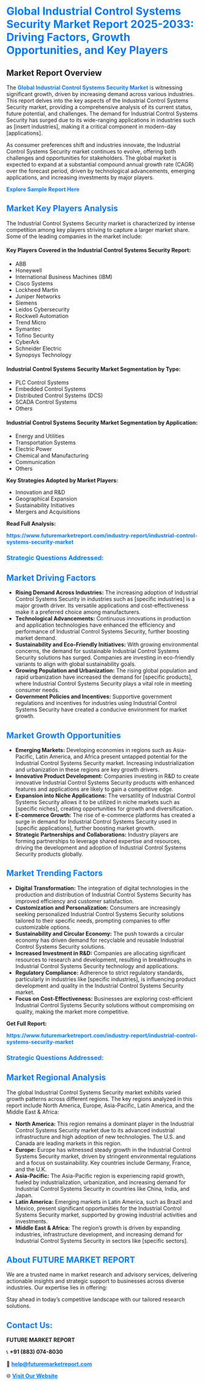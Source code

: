 <h1 style="color: #007BFF;">Global Industrial Control Systems Security Market Report 2025-2033: Driving Factors, Growth Opportunities, and Key Players</h1>

<section id="overview">
<h2>Market Report Overview</h2>
<p>The <a href="https://www.futuremarketreport.com/industry-report/industrial-control-systems-security-market" style="color: #007BFF; text-decoration: none;"><strong>Global Industrial Control Systems Security Market</strong></a> is witnessing significant growth, driven by increasing demand across various industries. This report delves into the key aspects of the Industrial Control Systems Security market, providing a comprehensive analysis of its current status, future potential, and challenges. The demand for Industrial Control Systems Security has surged due to its wide-ranging applications in industries such as [insert industries], making it a critical component in modern-day [applications].</p>
<p>As consumer preferences shift and industries innovate, the Industrial Control Systems Security market continues to evolve, offering both challenges and opportunities for stakeholders. The global market is expected to expand at a substantial compound annual growth rate (CAGR) over the forecast period, driven by technological advancements, emerging applications, and increasing investments by major players.</p>
</section>

<section id="overview">
<p><a href="https://www.futuremarketreport.com/request-sample/reportId=107115" style="color: #007BFF; text-decoration: none;"><strong>Explore Sample Report Here</strong></a></p>
</section>

<section id="key-players">
<h2 style="color: #007BFF;">Market Key Players Analysis</h2>
<p>The Industrial Control Systems Security market is characterized by intense competition among key players striving to capture a larger market share. Some of the leading companies in the market include:</p>
<h4>Key Players Covered in the Industrial Control Systems Security Report:</h4>
<ul><li>ABB</li><li>Honeywell</li><li>International Business Machines (IBM)</li><li>Cisco Systems</li><li>Lockheed Martin</li><li>Juniper Networks</li><li>Siemens</li><li>Leidos Cybersecurity</li><li>Rockwell Automation</li><li>Trend Micro</li><li>Symantec</li><li>Tofino Security</li><li>CyberArk</li><li>Schneider Electric</li><li>Synopsys Technology</li></ul>
<h4>Industrial Control Systems Security Market Segmentation by Type:</h4>
<ul><li>PLC Control Systems</li><li>Embedded Control Systems</li><li>Distributed Control Systems (DCS)</li><li>SCADA Control Systems</li><li>Others</li></ul>

<h4>Industrial Control Systems Security Market Segmentation by Application:</h4>
<ul><li>Energy and Utilities</li><li>Transportation Systems</li><li>Electric Power</li><li>Chemical and Manufacturing</li><li>Communication</li><li>Others</li></ul>
<p><strong>Key Strategies Adopted by Market Players:</strong></p>
<ul>
<li>Innovation and R&D</li>
<li>Geographical Expansion</li>
<li>Sustainability Initiatives</li>
<li>Mergers and Acquisitions</li>
</ul>
</section>

<section>
<p><strong>Read Full Analysis: </strong></p><a href="https://www.futuremarketreport.com/industry-report/industrial-control-systems-security-market" style="color: #007BFF; text-decoration: none;"><strong>https://www.futuremarketreport.com/industry-report/industrial-control-systems-security-market</strong></a>
<h3 style="color: #007BFF;">Strategic Questions Addressed:</h3>
</section>

<section id="driving-factors">
<h2 style="color: #007BFF;">Market Driving Factors</h2>
<ul>
<li><strong>Rising Demand Across Industries:</strong> The increasing adoption of Industrial Control Systems Security in industries such as [specific industries] is a major growth driver. Its versatile applications and cost-effectiveness make it a preferred choice among manufacturers.</li>
<li><strong>Technological Advancements:</strong> Continuous innovations in production and application technologies have enhanced the efficiency and performance of Industrial Control Systems Security, further boosting market demand.</li>
<li><strong>Sustainability and Eco-Friendly Initiatives:</strong> With growing environmental concerns, the demand for sustainable Industrial Control Systems Security solutions has surged. Companies are investing in eco-friendly variants to align with global sustainability goals.</li>
<li><strong>Growing Population and Urbanization:</strong> The rising global population and rapid urbanization have increased the demand for [specific products], where Industrial Control Systems Security plays a vital role in meeting consumer needs.</li>
<li><strong>Government Policies and Incentives:</strong> Supportive government regulations and incentives for industries using Industrial Control Systems Security have created a conducive environment for market growth.</li>
</ul>
</section>

<section id="growth-opportunities">
<h2 style="color: #007BFF;">Market Growth Opportunities</h2>
<ul>
<li><strong>Emerging Markets:</strong> Developing economies in regions such as Asia-Pacific, Latin America, and Africa present untapped potential for the Industrial Control Systems Security market. Increasing industrialization and urbanization in these regions are key growth drivers.</li>
<li><strong>Innovative Product Development:</strong> Companies investing in R&D to create innovative Industrial Control Systems Security products with enhanced features and applications are likely to gain a competitive edge.</li>
<li><strong>Expansion into Niche Applications:</strong> The versatility of Industrial Control Systems Security allows it to be utilized in niche markets such as [specific niches], creating opportunities for growth and diversification.</li>
<li><strong>E-commerce Growth:</strong> The rise of e-commerce platforms has created a surge in demand for Industrial Control Systems Security used in [specific applications], further boosting market growth.</li>
<li><strong>Strategic Partnerships and Collaborations:</strong> Industry players are forming partnerships to leverage shared expertise and resources, driving the development and adoption of Industrial Control Systems Security products globally.</li>
</ul>
</section>

<section id="trending-factors">
<h2 style="color: #007BFF;">Market Trending Factors</h2>
<ul>
<li><strong>Digital Transformation:</strong> The integration of digital technologies in the production and distribution of Industrial Control Systems Security has improved efficiency and customer satisfaction.</li>
<li><strong>Customization and Personalization:</strong> Consumers are increasingly seeking personalized Industrial Control Systems Security solutions tailored to their specific needs, prompting companies to offer customizable options.</li>
<li><strong>Sustainability and Circular Economy:</strong> The push towards a circular economy has driven demand for recyclable and reusable Industrial Control Systems Security solutions.</li>
<li><strong>Increased Investment in R&D:</strong> Companies are allocating significant resources to research and development, resulting in breakthroughs in Industrial Control Systems Security technology and applications.</li>
<li><strong>Regulatory Compliance:</strong> Adherence to strict regulatory standards, particularly in industries like [specific industries], is influencing product development and quality in the Industrial Control Systems Security market.</li>
<li><strong>Focus on Cost-Effectiveness:</strong> Businesses are exploring cost-efficient Industrial Control Systems Security solutions without compromising on quality, making the market more competitive.</li>
</ul>
</section>

<section>
<p><strong>Get Full Report: </strong></p><a href="https://www.futuremarketreport.com/industry-report/industrial-control-systems-security-market" style="color: #007BFF; text-decoration: none;"><strong>https://www.futuremarketreport.com/industry-report/industrial-control-systems-security-market</strong></a>
<h3 style="color: #007BFF;">Strategic Questions Addressed:</h3>
</section>


<section id="regional-analysis">
<h2 style="color: #007BFF;">Market Regional Analysis</h2>
<p>The global Industrial Control Systems Security market exhibits varied growth patterns across different regions. The key regions analyzed in this report include North America, Europe, Asia-Pacific, Latin America, and the Middle East & Africa:</p>
<ul>
<li><strong>North America:</strong> This region remains a dominant player in the Industrial Control Systems Security market due to its advanced industrial infrastructure and high adoption of new technologies. The U.S. and Canada are leading markets in this region.</li>
<li><strong>Europe:</strong> Europe has witnessed steady growth in the Industrial Control Systems Security market, driven by stringent environmental regulations and a focus on sustainability. Key countries include Germany, France, and the U.K.</li>
<li><strong>Asia-Pacific:</strong> The Asia-Pacific region is experiencing rapid growth, fueled by industrialization, urbanization, and increasing demand for Industrial Control Systems Security in countries like China, India, and Japan.</li>
<li><strong>Latin America:</strong> Emerging markets in Latin America, such as Brazil and Mexico, present significant opportunities for the Industrial Control Systems Security market, supported by growing industrial activities and investments.</li>
<li><strong>Middle East & Africa:</strong> The region’s growth is driven by expanding industries, infrastructure development, and increasing demand for Industrial Control Systems Security in sectors like [specific sectors].</li>
</ul>
</section>

<footer>
<h2 style="color: #007BFF;">About FUTURE MARKET REPORT</h2>
<p>We are a trusted name in market research and advisory services, delivering actionable insights and strategic support to businesses across diverse industries. Our expertise lies in offering:</p>

<p>Stay ahead in today’s competitive landscape with our tailored research solutions.</p>

<h2 style="color: #007BFF;">Contact Us:</h2>
<p><strong>FUTURE MARKET REPORT</strong></p>
<p>📞 <strong>+91 (883) 074-8030</strong></p>
<p>📧 <strong><a href="mailto:help@futuremarketreport.com" style="color: #007BFF;">help@futuremarketreport.com</a></strong></p>
<p>🌐 <strong><a href="https://www.futuremarketreport.com/" style="color: #007BFF;">Visit Our Website</a></strong></p>
</footer>